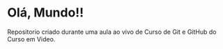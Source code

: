 # Olá, Mundo!!

Repositorio criado durante uma aula ao vivo de Curso de Git e GitHub do Curso em Video.
